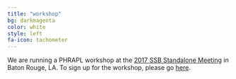 ```yaml
---
title: "workshop"
bg: darkmagenta
color: white
style: left
fa-icon: tachometer
---
```


We are running a PHRAPL workshop at the [2017 SSB Standalone Meeting](https://ssb2017.github.io) in Baton Rouge, LA. To sign up for the workshop, please go [here](https://docs.google.com/forms/d/e/1FAIpQLSddu9ky8B38r9uGWuUyOSlbwIoQy51Gp8Fc0Kw3VWRizUgXYA/viewform).

